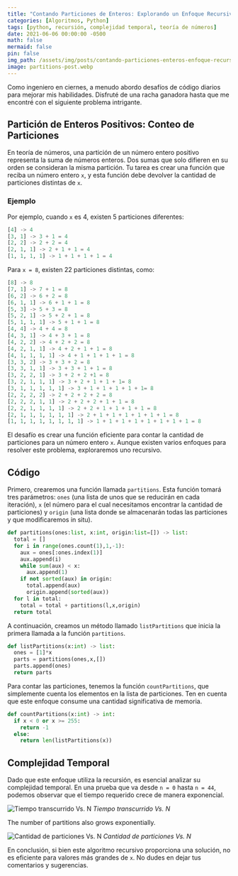 ```yaml
---
title: "Contando Particiones de Enteros: Explorando un Enfoque Recursivo"
categories: [Algoritmos, Python]
tags: [python, recursión, complejidad temporal, teoría de números]
date: 2021-06-06 00:00:00 -0500
math: false
mermaid: false
pin: false
img_path: /assets/img/posts/contando-particiones-enteros-enfoque-recursivo/
image: partitions-post.webp
---
```

Como ingeniero en ciernes, a menudo abordo desafíos de código diarios para mejorar mis habilidades. Disfruté de una racha ganadora hasta que me encontré con el siguiente problema intrigante.

## Partición de Enteros Positivos: Conteo de Particiones

En teoría de números, una partición de un número entero positivo representa la suma de números enteros. Dos sumas que solo difieren en su orden se consideran la misma partición. Tu tarea es crear una función que reciba un número entero `x`, y esta función debe devolver la cantidad de particiones distintas de `x`.

### Ejemplo

Por ejemplo, cuando `x` es 4, existen 5 particiones diferentes:

```python
[4] -> 4
[3, 1] -> 3 + 1 = 4
[2, 2] -> 2 + 2 = 4
[2, 1, 1] -> 2 + 1 + 1 = 4
[1, 1, 1, 1] -> 1 + 1 + 1 + 1 = 4
```

Para `x = 8`, existen 22 particiones distintas, como:

```python
[8] -> 8
[7, 1] -> 7 + 1 = 8
[6, 2] -> 6 + 2 = 8
[6, 1, 1] -> 6 + 1 + 1 = 8
[5, 3] -> 5 + 3 = 8
[5, 2, 1] -> 5 + 2 + 1 = 8
[5, 1, 1, 1] -> 5 + 1 + 1 = 8
[4, 4] -> 4 + 4 = 8
[4, 3, 1] -> 4 + 3 + 1 = 8
[4, 2, 2] -> 4 + 2 + 2 = 8
[4, 2, 1, 1] -> 4 + 2 + 1 + 1 = 8
[4, 1, 1, 1, 1] -> 4 + 1 + 1 + 1 + 1 = 8
[3, 3, 2] -> 3 + 3 + 2 = 8
[3, 3, 1, 1] -> 3 + 3 + 1 + 1 = 8
[3, 2, 2, 1] -> 3 + 2 + 2 +1 = 8
[3, 2, 1, 1, 1] -> 3 + 2 + 1 + 1 + 1= 8
[3, 1, 1, 1, 1, 1] -> 3 + 1 + 1 + 1 + 1 + 1= 8
[2, 2, 2, 2] -> 2 + 2 + 2 + 2 = 8
[2, 2, 2, 1, 1] -> 2 + 2 + 2 + 1 + 1 = 8
[2, 2, 1, 1, 1, 1] -> 2 + 2 + 1 + 1 + 1 + 1 = 8
[2, 1, 1, 1, 1, 1, 1] -> 2 + 1 + 1 + 1 + 1 + 1 + 1 = 8
[1, 1, 1, 1, 1, 1, 1, 1] -> 1 + 1 + 1 + 1 + 1 + 1 + 1 + 1 = 8
```

El desafío es crear una función eficiente para contar la cantidad de particiones para un número entero `x`. Aunque existen varios enfoques para resolver este problema, exploraremos uno recursivo.

## Código

Primero, crearemos una función llamada `partitions`. Esta función tomará tres parámetros:  `ones` (una lista de unos que se reducirán en cada iteración), `x` (el número para el cual necesitamos encontrar la cantidad de particiones) y `origin` (una lista donde se almacenarán todas las particiones y que modificaremos in situ).

```python
def partitions(ones:list, x:int, origin:list=[]) -> list:
  total = []
  for i in range(ones.count(1),1,-1):
    aux = ones[:ones.index(1)]
    aux.append(i)
    while sum(aux) < x:
      aux.append(1)
    if not sorted(aux) in origin:
      total.append(aux)
      origin.append(sorted(aux))
  for l in total:
    total = total + partitions(l,x,origin)
  return total
```

A continuación, creamos un método llamado `listPartitions` que inicia la primera llamada a la función `partitions`.

```python
def listPartitions(x:int) -> list:
  ones = [1]*x
  parts = partitions(ones,x,[])
  parts.append(ones)
  return parts
```

Para contar las particiones, tenemos la función `countPartitions`, que simplemente cuenta los elementos en la lista de particiones. Ten en cuenta que este enfoque consume una cantidad significativa de memoria.

```python
def countPartitions(x:int) -> int:
  if x < 0 or x >= 255:
    return -1
  else:
    return len(listPartitions(x))
```

## Complejidad Temporal

Dado que este enfoque utiliza la recursión, es esencial analizar su complejidad temporal. En una prueba que va desde `n = 0` hasta `n = 44`, podemos observar que el tiempo requerido crece de manera exponencial.

![Tiempo transcurrido Vs. N](partitions-times.webp)
_Tiempo transcurrido Vs. N_

The number of partitions also grows exponentially.

![Cantidad de particiones Vs. N](partitions-values.webp)
_Cantidad de particiones Vs. N_

En conclusión, si bien este algoritmo recursivo proporciona una solución, no es eficiente para valores más grandes de `x`. No dudes en dejar tus comentarios y sugerencias.
